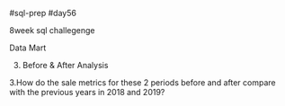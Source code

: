 #sql-prep
#day56

8week sql challegenge

Data Mart

3. Before & After Analysis

3.How do the sale metrics for these 2 periods before and after compare with the previous years in 2018 and 2019?